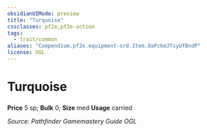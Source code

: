 ```yaml
---
obsidianUIMode: preview
title: "Turquoise"
cssclasses: pf2e,pf2e-action
tags:
  - trait/common
aliases: "Compendium.pf2e.equipment-srd.Item.8aPckmJTsyUfBndP"
license: OGL
---
```

# Turquoise

### 


**Price** 5 sp; 
**Bulk** 0; **Size** med
**Usage** carried



*Source: Pathfinder Gamemastery Guide*
*OGL*